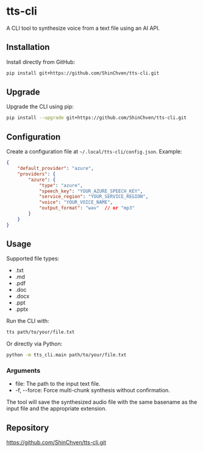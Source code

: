 # tts-cli

A CLI tool to synthesize voice from a text file using an AI API.

## Installation

Install directly from GitHub:
```bash
pip install git+https://github.com/ShinChven/tts-cli.git
```

## Upgrade

Upgrade the CLI using pip:
```bash
pip install --upgrade git+https://github.com/ShinChven/tts-cli.git
```

## Configuration

Create a configuration file at `~/.local/tts-cli/config.json`. Example:
```json
{
    "default_provider": "azure",
    "providers": {
        "azure": {
            "type": "azure",
            "speech_key": "YOUR_AZURE_SPEECH_KEY",
            "service_region": "YOUR_SERVICE_REGION",
            "voice": "YOUR_VOICE_NAME",
            "output_format": "wav"  // or "mp3"
        }
    }
}
```

## Usage

Supported file types:
- .txt
- .md
- .pdf
- .doc
- .docx
- .ppt
- .pptx

Run the CLI with:
```bash
tts path/to/your/file.txt
```
Or directly via Python:
```bash
python -m tts_cli.main path/to/your/file.txt
```

### Arguments

- file: The path to the input text file.
- -f, --force: Force multi-chunk synthesis without confirmation.

The tool will save the synthesized audio file with the same basename as the input file and the appropriate extension.

## Repository

https://github.com/ShinChven/tts-cli.git
